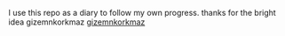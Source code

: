 I use this repo as a diary to follow my own progress.
thanks for the bright idea gizemnkorkmaz [gizemnkorkmaz](https://github.com/gizemnkorkmaz/)